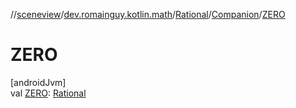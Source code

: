 //[sceneview](../../../../index.md)/[dev.romainguy.kotlin.math](../../index.md)/[Rational](../index.md)/[Companion](index.md)/[ZERO](-z-e-r-o.md)

# ZERO

[androidJvm]\
val [ZERO](-z-e-r-o.md): [Rational](../index.md)
